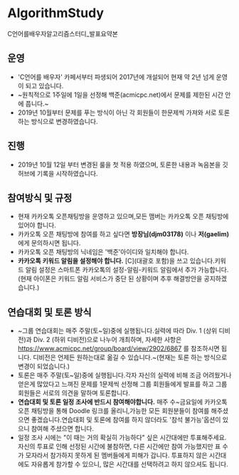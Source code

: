 AlgorithmStudy
==============
C언어를배우자알고리즘스터디_발표요약본

운영 
----
- 'C언어를 배우자' 카페서부터 파생되어 2017년에 개설되어 현재 약 2년 넘게 운영이 되고 있습니다.
- ~원칙적으로 1주일에 1일을 선정해 백준(acmicpc.net)에서 문제를 제한된 시간 안에 풉니다.~
- 2019년 10월부터 문제를 푸는 방식이 아닌 각 회원들이 한문제씩 가져와 서로 토론하는 방식으로 변경하였습니다.

진행
----
- 2019년 10월 12일 부터 변경된 룰을 첫 적용 하였으며, 토론한 내용과 녹음본을 깃허브에 기록을 시작하였습니다.

참여방식 및 규정
----------------
- 현재 카카오톡 오픈채팅방을 운영하고 있으며,모든 맴버는 카카오톡 오픈 채팅방에 있어야 합니다.
- 카카오톡 오픈 채팅방에 참여를 하고 싶다면 **방장님(djm03178)** 이나 **저(gaelim)** 에게 문의하시면 됩니다.
- 카카오톡 오픈 채팅방의 닉네임은 '백준'아이디와 일치해야 합니다.
- **카카오톡 키워드 알림을 설정해야 합니다.** [C](대괄호 포함)을 쓰고 있습니다.키워드 알림 설정은 스마트폰 카카오톡의 설정-알림-키워드 알림에서 추가 가능합니다.(현재 아이폰은 키워드 알림 서비스가 중단 된 상황이며 추후 해결방안을 공지하겠습니다.)

연습대회 및 토론 방식
----------------------
- ~그룹 연습대회는 매주 주말(토\~일)중에 실행됩니다.실력에 따라 Div. 1 (상위 디비전)과 Div. 2 (하위 디비전)으로 나누어 개최하며, 자세한 사항은 https://www.acmicpc.net/group/board/view/2902/6867 를 참조하시면 됩니다. 디비전은 언제든 원하는대로 옮길 수 있습니다.~(현재는 토론 하는 방식으로 변경이 되었습니다.)
- 토론은 매주 주말(토\~일)중에 실행됩니다.각자 자신의 실력에 비해 조금 어려웠거나 얻은게 많았다고 느껴진 문제를 1문제씩 선정해 그룹 회원들에게 발표를 하고 그룹 회원들은 서로의 의견을 말하며 토론합니다.
- **연습대회 및 토론 일정 조사에 반드시 참여해야합니다.** 매주 수~금요일에 카카오톡 오픈 채팅방을 통해 Doodle 링크를 올리니,가능한 모든 회원분들이 참여를 해주셨으면 좋겠습니다.연습대회 및 토론에 참여를 하지 않더라도 '참석 불가능'옵션이 있으니 참여해 주셨으면 합니다.
- 일정 조사 시에는 "이 때는 거의 확실히 가능하다" 싶은 시간대에만 투표해주세요. 자신의 투표로 인해 선정된 시간에 불참하면, 다른 시간에만 참여 가능했지만 표 수가 모자라서 참가하지 못하게 된 멤버들에게 피해가 갑니다. 투표하지 않은 시간대에도 자유롭게 참가할 수 있으니, 많은 시간대를 선택하려고 하지 않으셔도 됩니다.

